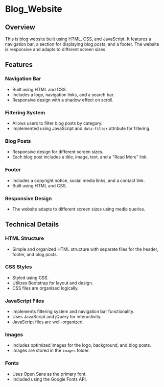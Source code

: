 # Blog_Website

## Overview

This is  blog website built using HTML, CSS, and JavaScript. It features a navigation bar, a section for displaying blog posts, and a footer. The website is responsive and adapts to different screen sizes.

## Features

### Navigation Bar
- Built using HTML and CSS.
- Includes a logo, navigation links, and a search bar.
- Responsive design with a shadow effect on scroll.

### Filtering System
- Allows users to filter blog posts by category.
- Implemented using JavaScript and `data-filter` attribute for filtering.

### Blog Posts
- Responsive design for different screen sizes.
- Each blog post includes a title, image, text, and a "Read More" link.

### Footer
- Includes a copyright notice, social media links, and a contact link.
- Built using HTML and CSS.

### Responsive Design
- The website adapts to different screen sizes using media queries.

## Technical Details

### HTML Structure
- Simple and organized HTML structure with separate files for the header, footer, and blog posts.

### CSS Styles
- Styled using CSS.
- Utilizes Bootstrap for layout and design.
- CSS files are organized logically.

### JavaScript Files
- Implements filtering system and navigation bar functionality.
- Uses JavaScript and jQuery for interactivity.
- JavaScript files are well-organized.

### Images
- Includes optimized images for the logo, background, and blog posts.
- Images are stored in the `images` folder.

### Fonts
- Uses Open Sans as the primary font.
- Included using the Google Fonts API.


